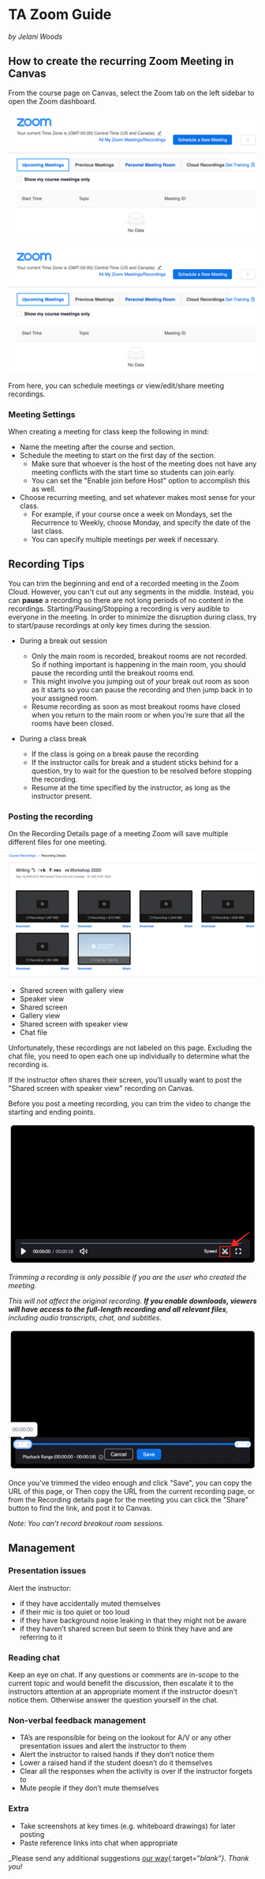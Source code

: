 # TA Zoom Guide

_by Jelani Woods_

## How to create the recurring Zoom Meeting in Canvas

From the course page on Canvas, select the Zoom tab on the left sidebar to open the Zoom dashboard.

![](/assets/ta-zoom-guide/zoom-canvas-link.png)

![](/assets/ta-zoom-guide/zoom-dash.png)

From here, you can schedule meetings or view/edit/share meeting recordings.

### Meeting Settings

When creating a meeting for class keep the following in mind:

* Name the meeting after the course and section. 
* Schedule the meeting to start on the first day of the section.
	* Make sure that whoever is the host of the meeting does not have any meeting conflicts with the start time so students can join early.
	* You can set the "Enable join before Host" option to accomplish this as well.
* Choose recurring meeting, and set whatever makes most sense for your class.
	* For example, if your course once a week on Mondays, set the Recurrence to Weekly, choose Monday, and specify the date of the last class.
	* You can specify multiple meetings per week if necessary.


## Recording Tips

You can trim the beginning and end of a recorded meeting in the Zoom Cloud. However, you can't cut out any segments in the middle. Instead, you can **pause** a recording so there are not long periods of no content in the recordings. Starting/Pausing/Stopping a recording is very audible to everyone in the meeting. In order to minimize the disruption during class, try to start/pause recordings at only key times during the session.

- During a break out session
	- Only the main room is recorded, breakout rooms are not recorded. So if nothing important is happening in the main room, you should pause the recording until the breakout rooms end.
	- This might involve you jumping out of _your_ break out room as soon as it starts so you can pause the recording and then jump back in to your assigned room.
	- Resume recording as soon as most breakout rooms have closed when you return to the main room or when you’re sure that all the rooms have been closed.
			
- During a class break
	- If the class is going on a break pause the recording
	- If the instructor calls for break and a student sticks behind for a question, try to wait for the question to be resolved before stopping the recording.
	- Resume at the time specified by the instructor, as long as the instructor present.

### Posting the recording
On the Recording Details page of a meeting
Zoom will save multiple different files for one meeting.

![](/assets/ta-zoom-guide/zoom-cloud-recordings.png)

- Shared screen with gallery view
- Speaker view
- Shared screen
- Gallery view
- Shared screen with speaker view
- Chat file

Unfortunately, these recordings are not labeled on this page. Excluding the chat file, you need to open each one up individually to determine what the recording is. 

If the instructor often shares their screen, you’ll usually want to post the "Shared screen with speaker view" recording on Canvas.

Before you post a meeting recording, you can trim the video to change the starting and ending points.

![](/assets/ta-zoom-guide/zoom-trim-recording.png)

_Trimming a recording is only possible if you are the user who created the meeting._

_This will not affect the original recording. **If you enable downloads, viewers will have access to the full-length recording and all relevant files**, including audio transcripts, chat, and subtitles._

![](/assets/ta-zoom-guide/zoom-trimming.png)

Once you’ve trimmed the video enough and click "Save", you can copy the URL of this page, or 
Then copy the URL from the current recording page, or from the Recording details page for the meeting you can click the "Share" button to find the link, and post it to Canvas.

_Note: You can’t record breakout room sessions._

## Management

### Presentation issues

Alert the instructor:

- if they have accidentally muted themselves
- if their mic is too quiet or too loud
- if they have background noise leaking in that they might not be aware
- if they haven’t shared screen but seem to think they have and are referring to it

### Reading chat

Keep an eye on chat. If any questions or comments are in-scope to the current topic and would benefit the discussion, then escalate it to the instructors attention at an appropriate moment if the instructor doesn’t notice them. Otherwise answer the question yourself in the chat.

### Non-verbal feedback management

- TA’s are responsible for being on the lookout for A/V or any other presentation issues and alert the instructor to them
- Alert the instructor to raised hands if they don’t notice them
- Lower a raised hand if the student doesn’t do it themselves
- Clear all the responses when the activity is over if the instructor forgets to
- Mute people if they don’t mute themselves

### Extra 

- Take screenshots at key times (e.g. whiteboard drawings) for later posting
- Paste reference links into chat when appropriate

_Please send any additional suggestions [our way](https://twitter.com/raghubetina){:target="_blank"}. Thank you!_
